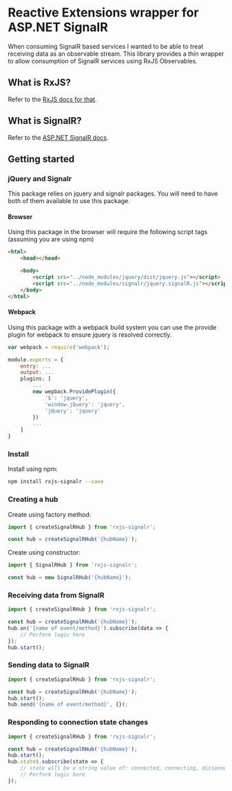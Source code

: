 # Reactive Extensions wrapper for ASP.NET SignalR

When consuming SignalR based services I wanted to be able to treat receiving data as an observable stream. This library provides a thin wrapper to allow consumption of SignalR services using RxJS Observables.

## What is RxJS?

Refer to the [RxJS docs for that](https://github.com/ReactiveX/rxjs).

## What is SignalR?

Refer to the [ASP.NET SignalR docs](https://www.asp.net/signalr).

## Getting started

### jQuery and Signalr

This package relies on jquery and signalr packages. You will need to have both of them available to use this package.

#### Browser

Using this package in the browser will require the following script tags (assuming you are using npm)

```html
<html>
    <head></head>

    <body>
        <script src="../node_modules/jquery/dist/jquery.js"></script>
        <script src="../node_modules/signalr/jquery.signalR.js"></script>
    </body>
</html>
```

#### Webpack

Using this package with a webpack build system you can use the provide plugin for webpack to ensure jquery is resolved correctly.

```javascript
var webpack = require('webpack');

module.exports = {
    entry: ...
    output: ...
    plugins; [
        ...
        new wepback.ProvidePlugin({
            '$': 'jquery',
            'window.jQuery': 'jquery',
            'jQuery': 'jquery'
        })
        ...
    ]    
}
```

### Install

Install using npm:

```bash
npm install rxjs-signalr --save
```

### Creating a hub

Create using factory method:

```javascript
import { createSignalRHub } from 'rxjs-signalr';

const hub = createSignalRHub('{hubName}');
```

Create using constructor: 

```javascript
import { SignalRHub } from 'rxjs-signalr';

const hub = new SignalRHub('{hubName}');
```

### Receiving data from SignalR

```javascript
import { createSignalRHub } from 'rxjs-signalr';

const hub = createSignalRHub('{hubName}');
hub.on('{name of event/method}').subscribe(data => {
    // Perform logic here
});
hub.start();
```

### Sending data to SignalR

```javascript
import { createSignalRHub } from 'rxjs-signalr';

const hub = createSignalRHub('{hubName}');
hub.start();
hub.send('{name of event/method}', {});
```

### Responding to connection state changes

```javascript
import { createSignalRHub } from 'rxjs-signalr';

const hub = createSignalRHub('{hubName}');
hub.start();
hub.state$.subscribe(state => {
    // state will be a string value of: connected, connecting, dicsonnected, reconnecting.
    // Perform logic here
});
```